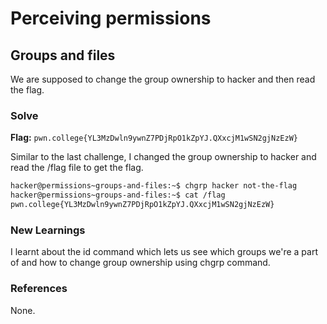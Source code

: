# Perceiving permissions

## Groups and files
We are supposed to change the group ownership to hacker and then read the flag. 

### Solve
**Flag:** `pwn.college{YL3MzDwln9ywnZ7PDjRpO1kZpYJ.QXxcjM1wSN2gjNzEzW}`

Similar to the last challenge, I changed the group ownership to hacker and read the /flag file to get the flag. 

```bash
hacker@permissions~groups-and-files:~$ chgrp hacker not-the-flag
hacker@permissions~groups-and-files:~$ cat /flag 
pwn.college{YL3MzDwln9ywnZ7PDjRpO1kZpYJ.QXxcjM1wSN2gjNzEzW}
```

### New Learnings
I learnt about the id command which lets us see which groups we're a part of and how to change group ownership using chgrp command. 

### References 
None. 
